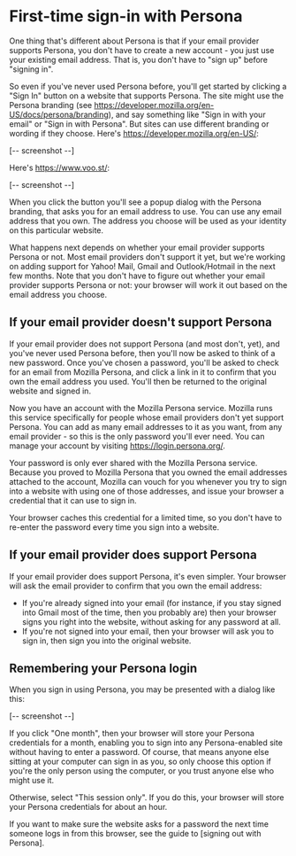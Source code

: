 # First-time sign-in with Persona #

One thing that's different about Persona is that if your email provider supports Persona, you don't have to create a new account - you just use your existing email address. That is, you don't have to "sign up" before "signing in".

So even if you've never used Persona before, you'll get started by clicking a "Sign In" button on a website that supports Persona. The site might use the Persona branding (see https://developer.mozilla.org/en-US/docs/persona/branding), and say something like "Sign in with your email" or "Sign in with Persona". But sites can use different branding or wording if they choose. Here's https://developer.mozilla.org/en-US/:

[-- screenshot --]

Here's https://www.voo.st/:

[-- screenshot --]

When you click the button you'll see a popup dialog with the Persona branding, that asks you for an email address to use. You can use any email address that you own. The address you choose will be used as your identity on this particular website.

What happens next depends on whether your email provider supports Persona or not. Most email providers don't support it yet, but we're working on adding support for Yahoo! Mail, Gmail and Outlook/Hotmail in the next few months. Note that you don't have to figure out whether your email provider supports Persona or not: your browser will work it out based on the email address you choose.

## If your email provider doesn't support Persona ##

If your email provider does not support Persona (and most don't, yet), and you've never used Persona before, then you'll now be asked to think of a new password. Once you've chosen a password, you'll be asked to check for an email from Mozilla Persona, and click a link in it to confirm that you own the email address you used. You'll then be returned to the original website and signed in.

Now you have an account with the Mozilla Persona service. Mozilla runs this service specifically for people whose email providers don't yet support Persona. You can add as many email addresses to it as you want, from any email provider - so this is the only password you'll ever need. You can manage your account by visiting https://login.persona.org/.

Your password is only ever shared with the Mozilla Persona service. Because you proved to Mozilla Persona that you owned the email addresses attached to the account, Mozilla can vouch for you whenever you try to sign into a website with using one of those addresses, and issue your browser a credential that it can use to sign in.

Your browser caches this credential for a limited time, so you don't have to re-enter the password every time you sign into a website.

## If your email provider does support Persona ##

If your email provider does support Persona, it's even simpler. Your browser will ask the email provider to confirm that you own the email address:

* If you're already signed into your email (for instance, if you stay signed into Gmail most of the time, then you probably are) then your browser signs you right into the website, without asking for any password at all.
* If you're not signed into your email, then your browser will ask you to sign in, then sign you into the original website.

## Remembering your Persona login ##

When you sign in using Persona, you may be presented with a dialog like this:

[-- screenshot --]

If you click "One month", then your browser will store your Persona credentials for a month, enabling you to sign into any Persona-enabled site without having to enter a password. Of course, that means anyone else sitting at your computer can sign in as you, so only choose this option if you're the only person using the computer, or you trust anyone else who might use it.

Otherwise, select "This session only". If you do this, your browser will store your Persona credentials for about an hour.

If you want to make sure the website asks for a password the next time someone logs in from this browser, see the guide to [signing out with Persona].